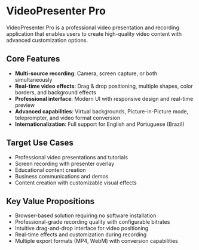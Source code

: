 # VideoPresenter Pro

VideoPresenter Pro is a professional video presentation and recording application that enables users to create high-quality video content with advanced customization options.

## Core Features

- **Multi-source recording**: Camera, screen capture, or both simultaneously
- **Real-time video effects**: Drag & drop positioning, multiple shapes, color borders, and background effects
- **Professional interface**: Modern UI with responsive design and real-time preview
- **Advanced capabilities**: Virtual backgrounds, Picture-in-Picture mode, teleprompter, and video format conversion
- **Internationalization**: Full support for English and Portuguese (Brazil)

## Target Use Cases

- Professional video presentations and tutorials
- Screen recording with presenter overlay
- Educational content creation
- Business communications and demos
- Content creation with customizable visual effects

## Key Value Propositions

- Browser-based solution requiring no software installation
- Professional-grade recording quality with configurable bitrates
- Intuitive drag-and-drop interface for video positioning
- Real-time effects and customization during recording
- Multiple export formats (MP4, WebM) with conversion capabilities